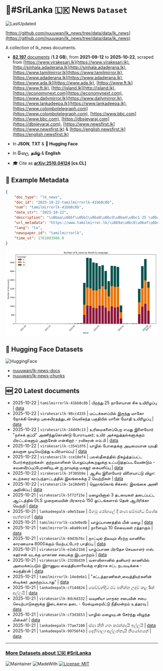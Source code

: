 # 📄#SriLanka 🇱🇰 News `Dataset`

![LastUpdated](https://img.shields.io/badge/last_updated-2025--10--22_03:46:32-green)

[https://github.com/nuuuwan/lk_news/tree/data/data/lk_news](https://github.com/nuuuwan/lk_news/tree/data/data/lk_news)

A collection of lk_news documents.

- [**82,197** documents](https://github.com/nuuuwan/lk_news/tree/data/data/lk_news) (**1.2 GB**), from **2021-09-12** to **2025-10-22**, scraped from [https://www.virakesari.lk](https://www.virakesari.lk), [http://sinhala.adaderana.lk](http://sinhala.adaderana.lk), [https://www.tamilmirror.lk](https://www.tamilmirror.lk), [https://www.adaderana.lk](https://www.adaderana.lk), [https://www.ada.lk](https://www.ada.lk), [https://www.ft.lk](https://www.ft.lk), [http://island.lk](http://island.lk), [https://economynext.com](https://economynext.com), [https://www.dailymirror.lk](https://www.dailymirror.lk), [https://www.lankadeepa.lk](https://www.lankadeepa.lk), [https://www.colombotelegraph.com](https://www.colombotelegraph.com), [https://www.bbc.com](https://www.bbc.com), [https://dbsjeyaraj.com](https://dbsjeyaraj.com), [https://www.newsfirst.lk](https://www.newsfirst.lk) & [https://english.newsfirst.lk](https://english.newsfirst.lk)

- In **JSON**, **TXT** & **🤗 Hugging Face**

- In **සිංහල**, **தமிழ்** & **English**

- 🎓 Cite as **[arXiv:2510.04124](https://arxiv.org/abs/2510.04124) [cs.CL]**

## 📝 Example Metadata

```json
{
    "doc_type": "lk_news",
    "doc_id": "2025-10-22-tamilmirrorlk-41bb8c8b",
    "num": "tamilmirrorlk-41bb8c8b",
    "date_str": "2025-10-22",
    "description": "\u0baa\u0bbf\u0bb1\u0ba8\u0bcd\u0ba4\u0bc1 25 \u0ba8\u0bbe\u0bb3\u0bc7\u0baf\u0bbe\u0ba9 \u0b9a\u0bbf\u0b9a\u0bc1 \u0b89\u0baf\u0bbf\u0bb0\u0bbf\u0bb4\u0baa\u0bcd\u0baa\u0bc1",
    "url_metadata": "https://www.tamilmirror.lk/\u0b9a\u0bc6\u0baf\u0bcd\u0ba4\u0bbf\u0b95\u0bb3\u0bcd/\u0baa\u0bbf\u0bb1\u0ba8\u0bcd\u0ba4\u0bc1-25-\u0ba8\u0bbe\u0bb3\u0bc7\u0baf\u0bbe\u0ba9-\u0b9a\u0bbf\u0b9a\u0bc1-\u0b89\u0baf\u0bbf\u0bb0\u0bbf\u0bb4\u0baa\u0bcd\u0baa\u0bc1/175-366633",
    "lang": "ta",
    "newspaper_id": "tamilmirrorlk",
    "time_ut": 1761083906.0
}
```

![Chart](https://raw.githubusercontent.com/nuuuwan/lk_news/refs/heads/data/data/lk_news/docs_by_month_and_lang.png)

## 🤗 Hugging Face Datasets

![HuggingFace](https://img.shields.io/badge/-HuggingFace-FDEE21?style=for-the-badge&logo=HuggingFace)

- [nuuuwan/lk-news-docs](https://huggingface.co/datasets/nuuuwan/lk-news-docs)
- [nuuuwan/lk-news-chunks](https://huggingface.co/datasets/nuuuwan/lk-news-chunks)

## 🆕 20 Latest documents

- 2025-10-22 | `tamilmirrorlk-41bb8c8b` | பிறந்து 25 நாளேயான சிசு உயிரிழப்பு | [data](https://github.com/nuuuwan/lk_news/tree/data/data/lk_news/2020s/2025/2025-10-22-tamilmirrorlk-41bb8c8b)
- 2025-10-22 | `virakesarilk-98ccd335` | மட்டக்களப்பில் இருந்து மாகோ நோக்கி சென்ற புகையிரதத்துடன் வெலிகந்த பகுதியில் யானை மோதி உயிரிழப்பு | [data](https://github.com/nuuuwan/lk_news/tree/data/data/lk_news/2020s/2025/2025-10-22-virakesarilk-98ccd335)
- 2025-10-22 | `virakesarilk-24d49c13` | உரிமைகளைப்பெற எமது இளையோர் "நச்சுக் குப்பி" அணிந்துகொண்டு போராடினர்; உயிர் அச்சுறுத்தல்களுக்கும் மிரட்டல்களும் அஞ்சேன் என்கிறார் - ரவிகரன் எம்.பி | [data](https://github.com/nuuuwan/lk_news/tree/data/data/lk_news/2020s/2025/2025-10-22-virakesarilk-24d49c13)
- 2025-10-22 | `virakesarilk-c3541df6` | யாழில் போதைக்கு அடிமையான யுவதி தவறான முடிவெடுத்து உயிர்மாய்ப்பு! | [data](https://github.com/nuuuwan/lk_news/tree/data/data/lk_news/2020s/2025/2025-10-22-virakesarilk-c3541df6)
- 2025-10-22 | `virakesarilk-cce18ef4` | பலஸ்தீனத்தில் நிகழ்த்தப்பட்ட போர்க்குற்றங்கள்: குற்றவாளிகள் பொறுப்புக்கூறலுக்கு உட்படுத்தப்படவேண்டும் - கவனயீர்ப்புப்பேரணியுடன் ஐ.நாவுக்கு மகஜர் கையளிப்பு | [data](https://github.com/nuuuwan/lk_news/tree/data/data/lk_news/2020s/2025/2025-10-22-virakesarilk-cce18ef4)
- 2025-10-22 | `virakesarilk-3f385b9e` | ஆசிய இளையோர் விளையாட்டு விழா: கடற்கரை கரப்பந்தாட்டத்தில் இலங்கைக்கு 2 வெற்றிகள் | [data](https://github.com/nuuuwan/lk_news/tree/data/data/lk_news/2020s/2025/2025-10-22-virakesarilk-3f385b9e)
- 2025-10-22 | `virakesarilk-1e18de95` | ஹொங்கொங் சிக்சஸ்: இலங்கை அணி அறிவிப்பு | [data](https://github.com/nuuuwan/lk_news/tree/data/data/lk_news/2020s/2025/2025-10-22-virakesarilk-1e18de95)
- 2025-10-21 | `virakesarilk-5f72f15e` | மழையினால் 3 தடவைகள் தடைப்பட்ட ஆட்டத்தில் DLS முறைமையின் பிரகாரம் 150 ஓட்டங்களால் தென் ஆபிரிக்கா வெற்றி | [data](https://github.com/nuuuwan/lk_news/tree/data/data/lk_news/2020s/2025/2025-10-21-virakesarilk-5f72f15e)
- 2025-10-21 | `lankadeepalk-a9e53aae` | මීගමු රෝහලේ දී කණ සම්බන්ධ විශේෂ සැත්කමක් | [data](https://github.com/nuuuwan/lk_news/tree/data/data/lk_news/2020s/2025/2025-10-21-lankadeepalk-a9e53aae)
- 2025-10-21 | `tamilmirrorlk-ca3e0edb` | யாழ்ப்பாணத்தில் மீன் மழை | [data](https://github.com/nuuuwan/lk_news/tree/data/data/lk_news/2020s/2025/2025-10-21-tamilmirrorlk-ca3e0edb)
- 2025-10-21 | `tamilmirrorlk-a8a89ced` | நாளையும் 10 சேவைகள் ரத்தாகும் | [data](https://github.com/nuuuwan/lk_news/tree/data/data/lk_news/2020s/2025/2025-10-21-tamilmirrorlk-a8a89ced)
- 2025-10-21 | `virakesarilk-69d3b76c` | நாட்டில் நிலவும் சீரற்ற வானிலை காரணமாக 8000க்கும் மேற்பட்டோர் பாதிப்பு | [data](https://github.com/nuuuwan/lk_news/tree/data/data/lk_news/2020s/2025/2025-10-21-virakesarilk-69d3b76c)
- 2025-10-21 | `virakesarilk-e2ab21b8` | யாழ்ப்பாண பிரதேச செயலாளர் எஸ். சுதர்சன் வடக்கு மாகாண சபைக்கு இடமாற்றம் | [data](https://github.com/nuuuwan/lk_news/tree/data/data/lk_news/2020s/2025/2025-10-21-virakesarilk-e2ab21b8)
- 2025-10-21 | `virakesarilk-2328bd39` | வசாவிளானில் தனியார் காணியில் அமைக்கப்படும் இராணுவ வைத்தியசாலைக்கு எதிராக சட்ட நடவடிக்கை - சுமந்திரன் | [data](https://github.com/nuuuwan/lk_news/tree/data/data/lk_news/2020s/2025/2025-10-21-virakesarilk-2328bd39)
- 2025-10-21 | `tamilmirrorlk-14ede6e1` | ”சட்டத்தரணிகள்,வைத்தியர்களின் ஸ்டிக்கர் அகற்றப்படாது” | [data](https://github.com/nuuuwan/lk_news/tree/data/data/lk_news/2020s/2025/2025-10-21-tamilmirrorlk-14ede6e1)
- 2025-10-21 | `lankadeepalk-cf144824` | සෙව්වන්දිට රට පනින්න උදව් කළ 5ක් අල්ලයි | [data](https://github.com/nuuuwan/lk_news/tree/data/data/lk_news/2020s/2025/2025-10-21-lankadeepalk-cf144824)
- 2025-10-21 | `virakesarilk-8dc6d332` | வவுனியா மாநகர சபையின் சபை செயற்பாடுகளுக்கு இடைக்கால தடை - மேல்முறையீட்டு நீதிமன்றம் உத்தரவு | [data](https://github.com/nuuuwan/lk_news/tree/data/data/lk_news/2020s/2025/2025-10-21-virakesarilk-8dc6d332)
- 2025-10-21 | `virakesarilk-cf3d1653` | யாழில் மழையுடன் சேர்ந்து விழுந்த மீன்கள்! | [data](https://github.com/nuuuwan/lk_news/tree/data/data/lk_news/2020s/2025/2025-10-21-virakesarilk-cf3d1653)
- 2025-10-21 | `lankadeepalk-77ae7100` | ස්පා නීති ගත කරන්නැයි ඉල්ලයි | [data](https://github.com/nuuuwan/lk_news/tree/data/data/lk_news/2020s/2025/2025-10-21-lankadeepalk-77ae7100)
- 2025-10-21 | `lankadeepalk-99756f43` | දෙහිබාලා අල්ලන්නැයි නියෝගයක් | [data](https://github.com/nuuuwan/lk_news/tree/data/data/lk_news/2020s/2025/2025-10-21-lankadeepalk-99756f43)

---

### [More Datasets about 🇱🇰 #SriLanka](https://github.com/nuuuwan/lk_datasets)

![Maintainer](https://img.shields.io/badge/maintainer-nuuuwan-red)
![MadeWith](https://img.shields.io/badge/made_with-python-blue)
[![License: MIT](https://img.shields.io/badge/License-MIT-yellow.svg)](https://opensource.org/licenses/MIT)
